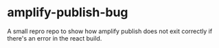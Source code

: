 # amplify-publish-bug
A small repro repo to show how amplify publish does not exit correctly if there's an error in the react build.
